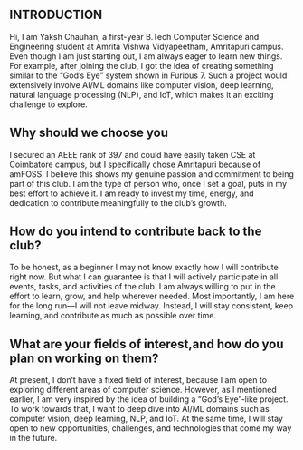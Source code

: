 ## **INTRODUCTION**
Hi, I am Yaksh Chauhan, a first-year B.Tech Computer Science and Engineering student at Amrita Vishwa Vidyapeetham, Amritapuri campus. Even though I am just starting out, I am always eager to learn new things. For example, after joining the club, I got the idea of creating something similar to the “God’s Eye” system shown in Furious 7. Such a project would extensively involve AI/ML domains like computer vision, deep learning, natural language processing (NLP), and IoT, which makes it an exciting challenge to explore. 
## **Why should we choose you**
I secured an AEEE rank of 397 and could have easily taken CSE at Coimbatore campus, but I specifically chose Amritapuri because of amFOSS. I believe this shows my genuine passion and commitment to being part of this club. I am the type of person who, once I set a goal, puts in my best effort to achieve it. I am ready to invest my time, energy, and dedication to contribute meaningfully to the club’s growth.
## **How do you intend to contribute back to the club?**
To be honest, as a beginner I may not know exactly how I will contribute right now. But what I can guarantee is that I will actively participate in all events, tasks, and activities of the club. I am always willing to put in the effort to learn, grow, and help wherever needed. Most importantly, I am here for the long run—I will not leave midway. Instead, I will stay consistent, keep learning, and contribute as much as possible over time.
## **What are your fields of interest,and how do you plan on working on them?**
At present, I don’t have a fixed field of interest, because I am open to exploring different areas of computer science. However, as I mentioned earlier, I am very inspired by the idea of building a “God’s Eye”-like project. To work towards that, I want to deep dive into AI/ML domains such as computer vision, deep learning, NLP, and IoT. At the same time, I will stay open to new opportunities, challenges, and technologies that come my way in the future.



